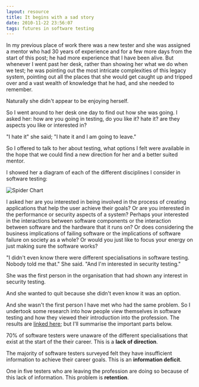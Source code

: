 ```yaml
---
layout: resource
title: It begins with a sad story
date: 2010-11-22 23:56:07
tags: futures in software testing
---
```

In my previous place of work there was a new tester and she was assigned a mentor who had 30 years of experience and for a few more days from the start of this post; he had more experience that I have been alive. But whenever I went past her desk, rather than showing her what we do when we test; he was pointing out the most intricate complexities of this legacy system, pointing out all the places that she would get caught up and tripped over and a vast wealth of knowledge that he had, and she needed to remember.

Naturally she didn't appear to be enjoying herself.

So I went around to her desk one day to find out how she was going. I asked her: how are you going in testing, do you like it? hate it? are they aspects you like or interested in?

"I hate it" she said; "I hate it and I am going to leave."

So I offered to talk to her about testing, what options I felt were available in the hope that we could find a new direction for her and a better suited mentor.

I showed her a diagram of each of the different disciplines I consider in software testing:

![Spider Chart](/images/self-assessment-chart.jpg)

I asked her are you interested in being involved in the process of creating applications that help the user achieve their goals? Or are you interested in the performance or security aspects of a system? Perhaps your interested in the interactions between software components or the interaction between software and the hardware that it runs on? Or does considering the business implications of failing software or the implications of software failure on society as a whole? Or would you just like to focus your energy on just making sure the software works?

"I didn't even know there were different specialisations in software testing. Nobody told me that." She said. "And I'm interested in security testing."

She was the first person in the organisation that had shown any interest in security testing.

And she wanted to quit because she didn't even know it was an option.

And she wasn't the first person I have met who had the same problem. So I undertook some research into how people view themselves in software testing and how they viewed their introduction into the profession. The results are [linked here](/files/paper.public-results.xlsx); but I'll summarise the important parts below.

70% of software testers were unaware of the different specialisations that exist at the start of the their career. This is a **lack of direction**.

The majority of software testers surveyed felt they have insufficient information to achieve their career goals. This is an **information deficit**.

One in five testers who are leaving the profession are doing so because of this lack of information. This problem is **retention**.